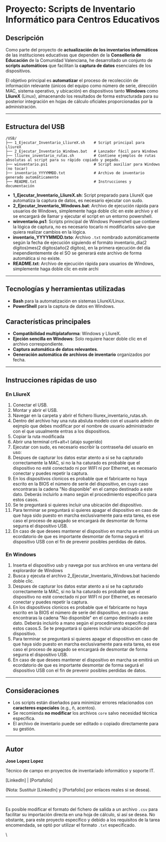 # Proyecto: Scripts de Inventario Informático para Centros Educativos

## Descripción

Como parte del proyecto de **actualización de los inventarios informáticos** de las instituciones educativas que dependen de la **Consellería de Educación** de la Comunidad Valenciana, he desarrollado un conjunto de **scripts automáticos** que facilitan la **captura de datos** esenciales de los dispositivos.

El objetivo principal es **automatizar** el proceso de recolección de información relevante (únicos del equipo como número de serie, dirección MAC, sistema operativo, y ubicación) en dispositivos tanto **Windows** como **LliureX** (Linux), almacenando los resultados de forma estructurada para su posterior integración en hojas de cálculo oficiales proporcionadas por la administración.

---

## Estructura del USB

```plaintext
/USB/
├── 1_Ejecutar_Inventario_LliureX.sh    # Script principal para LliureX
├── 2_Ejecutar_Inventario_Windows.bat   # Lanzador fácil para Windows
├── lliurex_inventario_rutas.sh         # Contiene ejemplos de rutas absolutas al script para su rápido copiado y pegado.
├── winventario.ps1                     # Script auxiliar para Windows (no tocar)
├── inventario_YYYYMMDD.txt             # Archivo de inventario generado automáticamente
├── README.txt                          # Instrucciones y documentación
```

- **1\_Ejecutar\_Inventario\_LliureX.sh**: Script preparado para LliureX que automatiza la captura de datos, es necesario ejecutar con sudo.
- **2\_Ejecutar\_Inventario\_Windows.bat**: Archivo de ejecución rápida para usuarios de Windows, simplemente haga doble clic en este archivo y el se encargará de llamar y ejecutar el script en un entorno powershell.
- **winventario.ps1**: Scripts principal de Windows Powershell que contiene la lógica de captura, no es necesario tocarlo ni modificarlos salvo que quiera realizar cambios en la lógica. 
- **inventario_YYYYMMDD.txto**: Archivo `.txt` nombrado automáticamente según la fecha de ejecución siguiendo el formáto inventario_dia(2 dígitos)mes(2 dígitos)año(2 dígitos), en la primera ejecución del día inependientemente de el SO se generará este archivo de forma automática si no existe.
- **README.txt**: Archivo de ejecución rápida para usuarios de Windows, simplemente haga doble clic en este archi
---

## Tecnologías y herramientas utilizadas

- **Bash** para la automatización en sistemas LliureX/Linux.
- **PowerShell** para la captura de datos en Windows.

## Características principales

- **Compatibilidad multiplataforma**: Windows y LliureX.
- **Ejeción sencilla en Windows**: Solo requiere hacer doble clic en el archivo correspondiente.
- **Captura automática de datos relevantes**.
- **Generación automática de archivos de inventario** organizados por fecha.

---

## Instrucciones rápidas de uso

### En LliureX

1. Conectar el USB.
2. Montar y abrir el USB.
3. Navegar en la carpeta y abrir el fichero lliurex_inventario_rutas.sh.
4. Dentro del archivo hay una ruta absluta modelo con el usuario admin de eejmplo que debes modificar por el nombre de usuario administrador con el que usualmente entras a los dispositivos.
5. Copiar la ruta modificada
6. Abrir una terminal crtl+alt+t (atajo sugerido)
7. Ejecutar con sudo, es necesario escribir la contraseña del usuario en uso:
8. Despues de capturar los datos estar atento a si se ha capturado correctamente la MAC, si no la ha caturado es probable que el dispositivo no esté conectado ni por WIFI ni por Ethernet, es necesario conectar y puedes repetir la captura.
9. En los dispositivos clonicos es probable que el fabricante no haya escrito en la BIOS el número de seríe del dispositivo, en cuyo caso encontraras la cadena "No disponible" en el campo destinado a este dato. Deberás incluirlo a mano según el procedimiento específico para estos casos.  
10. Se te preguntará si quieres incluir una ubicación del dispositivo.
11. Para terminar se preguntará si quieres apagar el dispositivo en caso de que haya sido puesto en marcha exclusivamente para esta tarea, es ese caso el proceso de apagado se encargará de desmontar de forma segurra el dispositivo USB.
12. En caso de que desees mantener el dispositivo en marcha se emitirá un ecordatorio de que es importante desmontar de forma segurá el dispositivo USB con el fín de prevenir posibles perdidas de datos.



### En Windows

1. Inserta el dispositivo usb y navega por sus archivos en una ventana del explorardor de Windows
2. Busca y ejecuta el archivo 2_Ejecutar_Inventario_Windows.bat haciendo doble clic.
3. Despues de capturar los datos estar atento a si se ha capturado correctamente la MAC, si no la ha caturado es probable que el dispositivo no esté conectado ni por WIFI ni por Ethernet, es necesario conectar y puedes repetir la captura.
4. En los dispositivos clonicos es probable que el fabricante no haya escrito en la BIOS el número de seríe del dispositivo, en cuyo caso encontraras la cadena "No disponible" en el campo destinado a este dato. Deberás incluirlo a mano según el procedimiento específico para estos casos.5. Se te preguntará si quieres incluir una ubicación del dispositivo.
6. Para terminar se preguntará si quieres apagar el dispositivo en caso de que haya sido puesto en marcha exclusivamente para esta tarea, es ese caso el proceso de apagado se encargará de desmontar de forma segurra el dispositivo USB.
7. En caso de que desees mantener el dispositivo en marcha se emitirá un ecordatorio de que es importante desmontar de forma segurá el dispositivo USB con el fín de prevenir posibles perdidas de datos.

---

## Consideraciones

- Los scripts están diseñados para minimizar errores relacionados con **caracteres especiales** (e.g., ñ, acentos).
- Se recomienda **no modificar** los archivos `core` salvo necesidad técnica específica.
- El archivo de inventario puede ser editado o copiado directamente para su gestión.

---

## Autor

**Jose Lopez Lopez**

Técnico de campo en proyectos de inventariado informático y soporte IT.

[LinkedIn] | [Portafolio]

(Nota: Sustituir [LinkedIn] y [Portafolio] por enlaces reales si se desea).

---


\
Es posible modificar el formato del fichero de salída a un archivo `.csv` para facilitar su importación directa en una hoja de cálculo, si así se desea. No obstante, para este proyecto específico y debido a los requisitos de la tarea encomendada, se optó por utilizar el formato `.txt` especificado.

\
